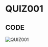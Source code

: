 # QUIZ001

## CODE



![QUIZ001](https://user-images.githubusercontent.com/111761417/190468188-ae7f84ea-2b2c-4b91-aed2-fda1e86ea682.jpg)
